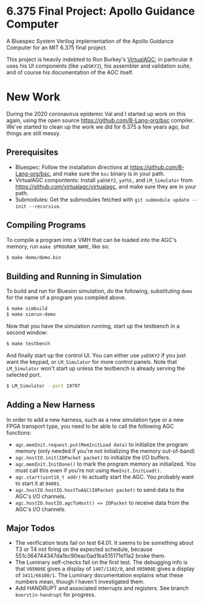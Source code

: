 6.375 Final Project: Apollo Guidance Computer
=============================================

A Bluespec System Verilog implementation of the Apollo Guidance Computer for an MIT 6.375 final project.

This project is heavily indebted to Ron Burkey's [VirtualAGC](https://www.ibiblio.org/apollo/index.html); in particular it uses his UI components (like `yaDSKY2`), his assembler and validation suite, and of course his documentation of the AGC itself.


New Work
========

During the 2020 coronavirus epidemic Val and I started up work on this again, using the open source https://github.com/B-Lang-org/bsc compiler.  We've started to clean up the work we did for 6.375 a few years ago, but things are still messy.


Prerequisites
-------------

* Bluespec: Follow the installation directions at https://github.com/B-Lang-org/bsc, and make sure the `bsc` binary is in your path.
* VirtualAGC compontents: Install `yaDSKY2`, `yaYUL`, and `LM_Simulator` from https://github.com/virtualagc/virtualagc, and make sure they are in your path.
* Submodules: Get the submodules fetched with `git submodule update --init --recursive`.


Compiling Programs
------------------

To compile a program into a VMH that can be loaded into the AGC's memory, run `make $PROGRAM_NAME`, like so:

```sh
$ make demo/demo.bin
```


Building and Running in Simulation
----------------------------------

To build and run for Bluesim simulation, do the following, substituting `demo` for the name of a program you compiled above.

```sh
$ make simbuild
$ make simrun-demo
```

Now that you have the simulation running, start up the testbench in a second window:

```sh
$ make testbench
```

And finally start up the control UI.  You can either use `yaDSKY2` if you just want the keypad, or `LM_Simulator` for more control panels.  Note that `LM_Simulator` won't start up unless the testbench is already serving the selected port.

```sh
$ LM_Simulator --port 19797
```


Adding a New Harness
--------------------

In order to add a new harness, such as a new simulation type or a new FPGA transport type, you need to be able to call the following AGC functions:
  - `agc.memInit.request.put(MemInitLoad data)` to initialize the program memory (only needed if you're not initializing the memory out-of-band)
  - `agc.hostIO.init(IOPacket packet)` to initialize the I/O buffers.
  - `agc.memInit.InitDone()` to mark the program memory as initialized.  You must call this even if you're not using `MemInit.InitLoad()`.
  - `agc.start(uint16_t addr)` to actually start the AGC.  You probably want to start it at `04001`.
  - `agc.hostIO.hostIO.hostToAGC(IOPacket packet)` to send data to the AGC's I/O channels.
  - `agc.hostIO.hostIO.agcToHost() => IOPacket` to receive data from the AGC's I/O channels.


Major Todos
-----------

  - The verification tests fail on test 64.01.  It seems to be something about T3 or T4 not firing on the expected schedule, because 551c364744347da1bc90eac0ad1ba515171e11a2 broke them.
  - The Luminary self-checks fail on the first test.  The debugging info is that `V05N09E` gives a display of `1407/1102/0`, and `V05N08E` gives a display of `3411/66100/1`.  The Luminary documentation explains what these numbers mean, though I haven't investigated them.
  - Add HANDRUPT and associated interrupts and registers.  See branch `boorstin-handrupt` for progress.
